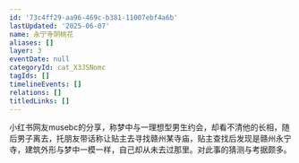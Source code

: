 ```yaml
---
id: '73c4ff29-aa96-469c-b381-11007ebf4a6b'
lastUpdated: '2025-06-07'
name: 永宁寺阴桃花
aliases: []
layer: 3
eventDate: null
categoryId: cat_X3JSNomc
tagIds: []
timelineEvents: []
relations: []
titledLinks: []
---
```

小红书网友musebc的分享，称梦中与一理想型男生约会，却看不清他的长相，随后男子离去，托朋友带话称让贴主去寻找赣州某寺庙，贴主查找后发现是赣州永宁寺，建筑外形与梦中一模一样，自己却从未去过那里。对此事的猜测与考据颇多。
